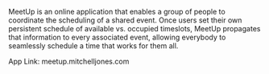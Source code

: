 
MeetUp is an online application that enables a group of people to coordinate the scheduling of a shared event.
Once users set their own persistent schedule of available vs. occupied timeslots, MeetUp propagates that information to every associated event, allowing everybody to seamlessly schedule a time that works for them all.

App Link: meetup.mitchelljones.com
